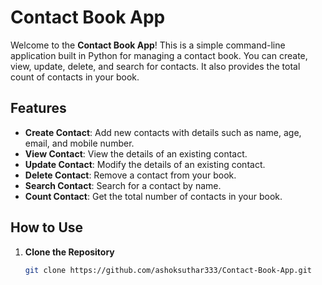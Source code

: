 # Contact Book App

Welcome to the **Contact Book App**! This is a simple command-line application built in Python for managing a contact book. You can create, view, update, delete, and search for contacts. It also provides the total count of contacts in your book.

## Features

- **Create Contact**: Add new contacts with details such as name, age, email, and mobile number.
- **View Contact**: View the details of an existing contact.
- **Update Contact**: Modify the details of an existing contact.
- **Delete Contact**: Remove a contact from your book.
- **Search Contact**: Search for a contact by name.
- **Count Contact**: Get the total number of contacts in your book.

## How to Use

1. **Clone the Repository**
   ```sh
   git clone https://github.com/ashoksuthar333/Contact-Book-App.git

